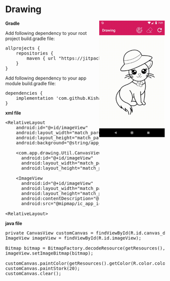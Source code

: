 # Drawing

<img src="https://github.com/KishanViramgama/Drawing/blob/master/app/src/main/res/drawable/app_demo.gif" height="368px" align="right" style="max-width:100%;">

<b>Gradle</b>

Add following dependency to your root project build.gradle file:

<pre>
allprojects {
    repositories {
        maven { url "https://jitpack.io" }
    }
}
</pre>

Add following dependency to your app module build.gradle file:

<pre>
dependencies {
    implementation 'com.github.KishanViramgama:Drawing:0.1.3'
}
</pre>

<b>xml file</b>
<pre>&lt;<span class="pl-ent">RelativeLayout</span>
    <span class="pl-e">android</span><span class="pl-e">:</span><span class="pl-e">id</span>=<span class="pl-s"><span class="pl-pds">"</span>@+id/imageView<span class="pl-pds">"</span></span>
    <span class="pl-e">android</span><span class="pl-e">:</span><span class="pl-e">layout_width</span>=<span class="pl-s"><span class="pl-pds">"</span>match_parent<span class="pl-pds">"</span></span>
    <span class="pl-e">android</span><span class="pl-e">:</span><span class="pl-e">layout_height</span>=<span class="pl-s"><span class="pl-pds">"</span>match_parent<span class="pl-pds">"</span></span>
    <span class="pl-e">android</span><span class="pl-e">:</span><span class="pl-e">background</span>=<span class="pl-s"><span class="pl-pds">"</span>@string/app_name<span class="pl-pds">"</span></span>&gt;
	
	&lt;<span class="pl-ent">com.app.drawing.Util.CanvasView</span>
	  <span class="pl-e">android</span><span class="pl-e">:</span><span class="pl-e">id</span>=<span class="pl-s"><span class="pl-pds">"</span>@+id/imageView<span class="pl-pds">"</span></span>
	  <span class="pl-e">android</span><span class="pl-e">:</span><span class="pl-e">layout_width</span>=<span class="pl-s"><span class="pl-pds">"</span>match_parent<span class="pl-pds">"</span></span>
	  <span class="pl-e">android</span><span class="pl-e">:</span><span class="pl-e">layout_height</span>=<span class="pl-s"><span class="pl-pds">"</span>match_parent<span class="pl-pds">"/</span></span>&gt;
	
	&lt;<span class="pl-ent">ImageView</span>
	  <span class="pl-e">android</span><span class="pl-e">:</span><span class="pl-e">id</span>=<span class="pl-s"><span class="pl-pds">"</span>@+id/imageView<span class="pl-pds">"</span></span>
	  <span class="pl-e">android</span><span class="pl-e">:</span><span class="pl-e">layout_width</span>=<span class="pl-s"><span class="pl-pds">"</span>match_parent<span class="pl-pds">"</span></span>
	  <span class="pl-e">android</span><span class="pl-e">:</span><span class="pl-e">layout_height</span>=<span class="pl-s"><span class="pl-pds">"</span>match_parent<span class="pl-pds">"</span></span>
	  <span class="pl-e">android</span><span class="pl-e">:</span><span class="pl-e">contentDescription</span>=<span class="pl-s"><span class="pl-pds">"</span>@string/app_name<span class="pl-pds">"</span></span>
	  <span class="pl-e">android</span><span class="pl-e">:</span><span class="pl-e">src</span>=<span class="pl-s"><span class="pl-pds">"</span>@mipmap/ic_app_icon<span class="pl-pds">"/</span></span>&gt;

&lt;<span class="pl-ent">RelativeLayout</span>&gt;
</pre>

<b>java file</b>

<pre>
private CanvasView customCanvas = findViewById(R.id.canvas_drawing);
ImageView imageView = findViewById(R.id.imageView);

Bitmap bitmap = BitmapFactory.decodeResource(getResources(), R.drawable.image);
imageView.setImageBitmap(bitmap);

customCanvas.paintColor(getResources().getColor(R.color.colorAccent));
customCanvas.paintStork(20);
customCanvas.clear();
</pre>

